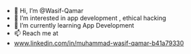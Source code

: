 - 👋 Hi, I’m @Wasif-Qamar
- 👀 I’m interested in app development , ethical hacking
- 🌱 I’m currently learning App Development
- 📫 Reach me at
- www.linkedin.com/in/muhammad-wasif-qamar-b41a79330



<!---
Wasif-Qamar/Wasif-Qamar is a ✨ special ✨ repository because its `README.md` (this file) appears on your GitHub profile.
You can click the Preview link to take a look at your changes.
--->
